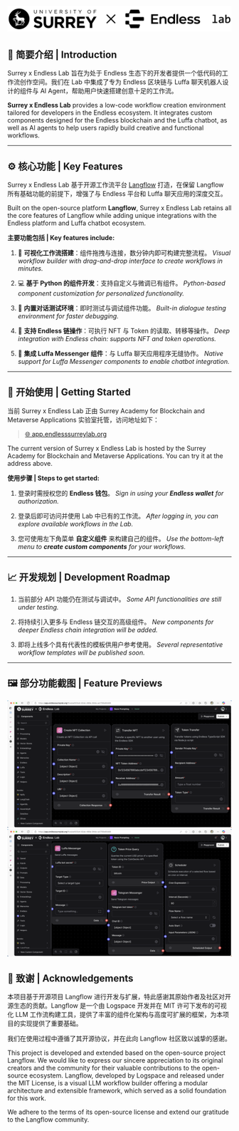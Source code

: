 <!-- markdownlint-disable MD030 -->

![Langflow logo](./docs/static/img/Surrey_Endless_lab.png)
---

## 📌 简要介绍 | Introduction

Surrey x Endless Lab 旨在为处于 Endless 生态下的开发者提供一个低代码的工作流创作空间。我们在 Lab 中集成了专为 Endless 区块链与 Luffa 聊天机器人设计的组件与 AI Agent，帮助用户快速搭建创意十足的工作流。

**Surrey x Endless Lab** provides a low-code workflow creation environment tailored for developers in the Endless ecosystem. It integrates custom components designed for the Endless blockchain and the Luffa chatbot, as well as AI agents to help users rapidly build creative and functional workflows.

---

## ⚙️ 核心功能 | Key Features

Surrey x Endless Lab 基于开源工作流平台 [Langflow](https://github.com/logspace-ai/langflow) 打造，在保留 Langflow 所有基础功能的前提下，增强了与 Endless 平台和 Luffa 聊天应用的深度交互。

Built on the open-source platform **Langflow**, Surrey x Endless Lab retains all the core features of Langflow while adding unique integrations with the Endless platform and Luffa chatbot ecosystem.

**主要功能包括 | Key features include:**

1. 🧩 **可视化工作流搭建**：组件拖拽与连接，数分钟内即可构建完整流程。
   *Visual workflow builder with drag-and-drop interface to create workflows in minutes.*

2. 💻 **基于 Python 的组件开发**：支持自定义与微调已有组件。
   *Python-based component customization for personalized functionality.*

3. 🧪 **内置对话测试环境**：即时测试与调试组件功能。
   *Built-in dialogue testing environment for faster debugging.*

4. 🔗 **支持 Endless 链操作**：可执行 NFT 与 Token 的读取、转移等操作。
   *Deep integration with Endless chain: supports NFT and token operations.*

5. 🤖 **集成 Luffa Messenger 组件**：与 Luffa 聊天应用程序无缝协作。
   *Native support for Luffa Messenger components to enable chatbot integration.*

---

## 🚀 开始使用 | Getting Started

当前 Surrey x Endless Lab 正由 Surrey Academy for Blockchain and Metaverse Applications 实验室托管，访问地址如下：

> [🌐 app.endlesssurreylab.org](https://app.endlesssurreylab.org)

The current version of Surrey x Endless Lab is hosted by the Surrey Academy for Blockchain and Metaverse Applications. You can try it at the address above.

**使用步骤 | Steps to get started:**

1. 登录时需授权您的 **Endless 钱包**。
   *Sign in using your **Endless wallet** for authorization.*

2. 登录后即可访问并使用 Lab 中已有的工作流。
   *After logging in, you can explore available workflows in the Lab.*

3. 您可使用左下角菜单 **自定义组件** 来构建自己的组件。
   *Use the bottom-left menu to **create custom components** for your workflows.*

---

## 📈 开发规划 | Development Roadmap

1. 当前部分 API 功能仍在测试与调试中。
   *Some API functionalities are still under testing.*

2. 将持续引入更多与 Endless 链交互的高级组件。
   *New components for deeper Endless chain integration will be added.*

3. 即将上线多个具有代表性的模板供用户参考使用。
   *Several representative workflow templates will be published soon.*

---

## 🖼️ 部分功能截图 | Feature Previews

![Langflow logo](./docs/static/img/preview1.png)
![Langflow logo](./docs/static/img/preview2.png)



## 🙏 致谢 | Acknowledgements
本项目基于开源项目 Langflow 进行开发与扩展，特此感谢其原始作者及社区对开源生态的贡献。Langflow 是一个由 Logspace 开发并在 MIT 许可下发布的可视化 LLM 工作流构建工具，提供了丰富的组件化架构与高度可扩展的框架，为本项目的实现提供了重要基础。

我们在使用过程中遵循了其开源协议，并在此向 Langflow 社区致以诚挚的感谢。

This project is developed and extended based on the open-source project Langflow. We would like to express our sincere appreciation to its original creators and the community for their valuable contributions to the open-source ecosystem. Langflow, developed by Logspace and released under the MIT License, is a visual LLM workflow builder offering a modular architecture and extensible framework, which served as a solid foundation for this work.

We adhere to the terms of its open-source license and extend our gratitude to the Langflow community.
